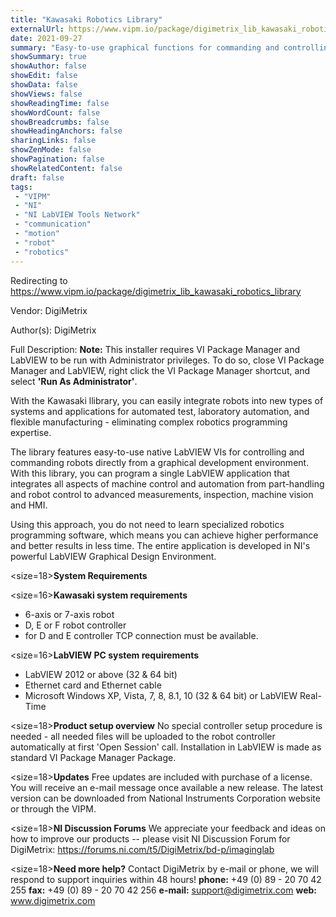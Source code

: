 ```yaml
---
title: "Kawasaki Robotics Library"
externalUrl: https://www.vipm.io/package/digimetrix_lib_kawasaki_robotics_library
date: 2021-09-27
summary: "Easy-to-use graphical functions for commanding and controlling Kawasaki robots directly from the NI LabVIEW graphical development environment."
showSummary: true
showAuthor: false
showEdit: false
showData: false
showViews: false
showReadingTime: false
showWordCount: false
showBreadcrumbs: false
showHeadingAnchors: false
sharingLinks: false
showZenMode: false
showPagination: false
showRelatedContent: false
draft: false
tags:
 - "VIPM"
 - "NI"
 - "NI LabVIEW Tools Network"
 - "communication"
 - "motion"
 - "robot"
 - "robotics"
---
```


Redirecting to https://www.vipm.io/package/digimetrix_lib_kawasaki_robotics_library

Vendor: DigiMetrix

Author(s): DigiMetrix
 
Full Description:
**Note:** This installer requires VI Package Manager and LabVIEW to be run with Administrator privileges.  To do so, close VI Package Manager and LabVIEW, right click the VI Package Manager shortcut, and select **'Run As Administrator'**.

With the Kawasaki llibrary, you can easily integrate robots into new types of systems and applications for automated test, laboratory automation, and flexible manufacturing - eliminating complex robotics programming expertise. 

The library features easy-to-use native LabVIEW VIs for controlling and commanding robots directly from a graphical development environment. With this library, you can program a single LabVIEW application that integrates all aspects of machine control and automation from part-handling and robot control to advanced measurements, inspection, machine vision and HMI. 

Using this approach, you do not need to learn specialized robotics programming software, which means you can achieve higher performance and better results in less time. The entire application is developed in NI's powerful LabVIEW Graphical Design Environment.

<size=18>**System Requirements**</size>

<size=16>**Kawasaki system requirements**</size>
 - 	6-axis or 7-axis robot
 - 	D, E or F robot controller
 - 	for D and E controller TCP connection must be available.

<size=16>**LabVIEW PC system requirements**</size>
 - 	LabVIEW 2012 or above (32 & 64 bit)
 - 	Ethernet card and Ethernet cable
 - 	Microsoft Windows XP, Vista, 7, 8, 8.1, 10 (32 & 64 bit) or LabVIEW Real-Time

<size=18>**Product setup overview**</size>
No special controller setup procedure is needed - all needed files will be uploaded to the robot controller automatically at first 'Open Session' call. Installation in LabVIEW is made as standard VI Package Manager Package.

<size=18>**Updates**</size>
Free updates are included with purchase of a license. You will receive an e-mail message once available a new release.
The latest version can be downloaded from National Instruments Corporation website or through the VIPM.

<size=18>**NI Discussion Forums**</size>
We appreciate your feedback and ideas on how to improve our products -- please visit NI Discussion Forum for DigiMetrix: https://forums.ni.com/t5/DigiMetrix/bd-p/imaginglab

<size=18>**Need more help?**</size>
Contact DigiMetrix by e-mail or phone, we will respond to support inquiries within 48 hours!
**phone:**  +49 (0) 89 - 20 70 42 255
**fax:**      +49 (0) 89 - 20 70 42 256
**e-mail:**  support@digimetrix.com
**web:**     www.digimetrix.com